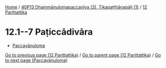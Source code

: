 
[Home](/) / [40P13 Dhammānulomapaccanīya (3), Tikapaṭṭhānapāḷi (1)](...md) / [12 Parittattika](../40P13/12.md)

# 12.1--7 Paṭiccādivāra

* [Paccayānuloma](12.1--7/Paccayanuloma.md)

[Go to previous page (12 Parittattika)](../40P13/12.md) / [Go to parent page (12 Parittattika)](../40P13/12.md) / [Go to next page (Paccayānuloma)](12.1--7/Paccayanuloma.md)


